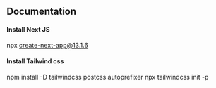 ## Documentation

#### Install Next JS
npx create-next-app@13.1.6

#### Install Tailwind css
npm install -D tailwindcss postcss autoprefixer
npx tailwindcss init -p